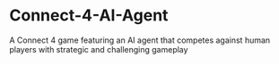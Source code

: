 # Connect-4-AI-Agent
A Connect 4 game featuring an AI agent that competes against human players with strategic and challenging gameplay
